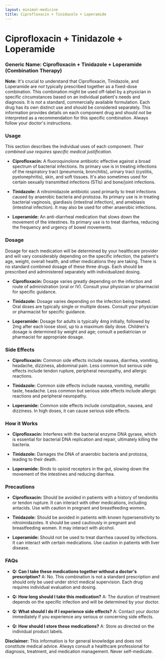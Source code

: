 ```yaml
---
layout: minimal-medicine
title: Ciprofloxacin + Tinidazole + Loperamide
---
```


# Ciprofloxacin + Tinidazole + Loperamide
### Generic Name: Ciprofloxacin + Tinidazole + Loperamide (Combination Therapy)

**Note:**  It's crucial to understand that Ciprofloxacin, Tinidazole, and Loperamide are *not* typically prescribed together as a fixed-dose combination.  This combination might be used off-label by a physician in specific circumstances based on an individual patient's needs and diagnosis. It is *not* a standard, commercially available formulation. Each drug has its own distinct use and should be considered separately.  This information provides details on each component drug and should *not* be interpreted as a recommendation for this specific combination.  Always follow your doctor's instructions.


### Usage

This section describes the individual uses of each component.  *Their combined use requires specific medical justification.*

* **Ciprofloxacin:** A fluoroquinolone antibiotic effective against a broad spectrum of bacterial infections. Its primary use is in treating infections of the respiratory tract (pneumonia, bronchitis), urinary tract (cystitis, pyelonephritis), skin, and soft tissues. It's also sometimes used for certain sexually transmitted infections (STIs) and bone/joint infections.

* **Tinidazole:** A nitroimidazole antibiotic used primarily to treat infections caused by anaerobic bacteria and protozoa. Its primary use is in treating bacterial vaginosis, giardiasis (intestinal infection), and amebiasis (intestinal infection). It may also be used for other anaerobic infections.

* **Loperamide:** An anti-diarrheal medication that slows down the movement of the intestines. Its primary use is to treat diarrhea, reducing the frequency and urgency of bowel movements.


### Dosage

Dosage for each medication will be determined by your healthcare provider and will vary considerably depending on the specific infection, the patient's age, weight, overall health, and other medications they are taking.  There is no standard combined dosage of these three drugs.  Each should be prescribed and administered separately with individualized dosing.

* **Ciprofloxacin:** Dosage varies greatly depending on the infection and route of administration (oral or IV).  Consult your physician or pharmacist for specific guidance.

* **Tinidazole:** Dosage varies depending on the infection being treated. Oral doses are typically single or multiple doses.  Consult your physician or pharmacist for specific guidance.

* **Loperamide:**  Dosage for adults is typically 4mg initially, followed by 2mg after each loose stool, up to a maximum daily dose.  Children's dosage is determined by weight and age; consult a pediatrician or pharmacist for appropriate dosage.


### Side Effects

* **Ciprofloxacin:** Common side effects include nausea, diarrhea, vomiting, headache, dizziness, abdominal pain.  Less common but serious side effects include tendon rupture, peripheral neuropathy, and allergic reactions.

* **Tinidazole:** Common side effects include nausea, vomiting, metallic taste, headache.  Less common but serious side effects include allergic reactions and peripheral neuropathy.

* **Loperamide:** Common side effects include constipation, nausea, and dizziness. In high doses, it can cause serious side effects.


### How it Works

* **Ciprofloxacin:** Interferes with the bacterial enzyme DNA gyrase, which is essential for bacterial DNA replication and repair, ultimately killing the bacteria.

* **Tinidazole:** Damages the DNA of anaerobic bacteria and protozoa, leading to their death.

* **Loperamide:** Binds to opioid receptors in the gut, slowing down the movement of the intestines and reducing diarrhea.


### Precautions

* **Ciprofloxacin:**  Should be avoided in patients with a history of tendonitis or tendon rupture.  It can interact with other medications, including antacids.  Use with caution in pregnant and breastfeeding women.

* **Tinidazole:** Should be avoided in patients with known hypersensitivity to nitroimidazoles.  It should be used cautiously in pregnant and breastfeeding women.  It may interact with alcohol.

* **Loperamide:** Should not be used to treat diarrhea caused by infections.  It can interact with certain medications.  Use caution in patients with liver disease.


### FAQs

* **Q: Can I take these medications together without a doctor's prescription?**  A: No. This combination is not a standard prescription and should only be used under strict medical supervision.  Each drug requires individual evaluation and dosing.

* **Q: How long should I take this medication?** A: The duration of treatment depends on the specific infection and will be determined by your doctor.

* **Q: What should I do if I experience side effects?** A: Contact your doctor immediately if you experience any serious or concerning side effects.

* **Q: How should I store these medications?** A: Store as directed on the individual product labels.

**Disclaimer:** This information is for general knowledge and does not constitute medical advice.  Always consult a healthcare professional for diagnosis, treatment, and medication management.  Never self-medicate.
